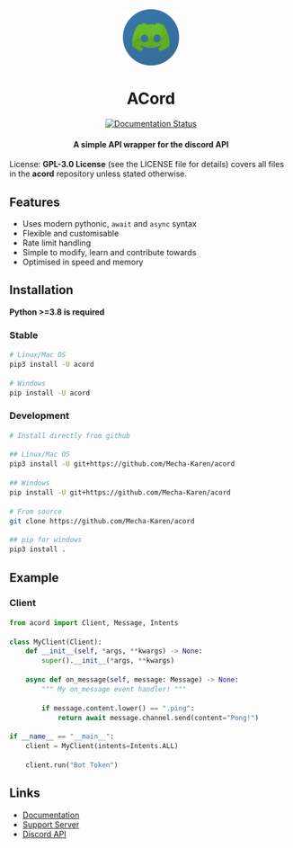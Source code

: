 <div align="center"><img src="./docs/source/_static/logo.png" height="100" width="100"></div>
<h1 align="center">ACord</h1>
<div align="center">
    <a href='https://acord.readthedocs.io/en/latest/'>
        <img src='https://readthedocs.org/projects/acord/badge/?version=latest' alt='Documentation Status' />
    </a>
</div>
<h4 align="center">A simple API wrapper for the discord API</h4>

License: **GPL-3.0 License** (see the LICENSE file for details) covers all files in the **acord** repository unless stated otherwise.

## Features
* Uses modern pythonic, ``await`` and ``async`` syntax
* Flexible and customisable
* Rate limit handling
* Simple to modify, learn and contribute towards
* Optimised in speed and memory

## Installation
**Python >=3.8 is required**

### Stable
```sh
# Linux/Mac OS
pip3 install -U acord

# Windows
pip install -U acord
```
### Development
```sh
# Install directly from github

## Linux/Mac OS
pip3 install -U git+https://github.com/Mecha-Karen/acord

## Windows
pip install -U git+https://github.com/Mecha-Karen/acord

# From source
git clone https://github.com/Mecha-Karen/acord

## pip for windows
pip3 install .
```

## Example

### Client
```py
from acord import Client, Message, Intents

class MyClient(Client):
    def __init__(self, *args, **kwargs) -> None:
        super().__init__(*args, **kwargs)

    async def on_message(self, message: Message) -> None:
        """ My on_message event handler! """

        if message.content.lower() == ".ping":
            return await message.channel.send(content="Pong!")

if __name__ == "__main__":
    client = MyClient(intents=Intents.ALL)

    client.run("Bot Token")
```

## Links
* [Documentation](https://acord.readthedocs.io)
* [Support Server](https://discord.gg/JBjMAMag7a)
* [Discord API](https://discord.com/developers/docs/)
